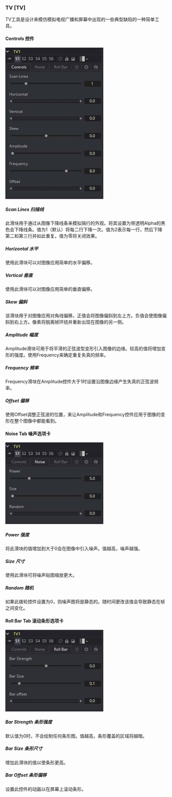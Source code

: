 ### TV [TV]

TV工具是设计来模仿模拟电视广播和屏幕中出现的一些典型缺陷的一种简单工具。

#### Controls 控件

![TV_Controls](images/TV_Controls.jpg)

##### Scan Lines 扫描线

此滑块用于通过从图像下降线条来模拟隔行的外观。将其设置为带透明Alpha的黑色会下降线条。值为1（默认）将每二行下降一次。值为2表示每一行，然后下降第二和第三行并如此重复。值为零将关闭效果。

##### Horizontal 水平

使用此滑块可以对图像应用简单的水平偏移。

##### Vertical 垂直

使用此滑块可以对图像应用简单的垂直偏移。

##### Skew 偏斜

该滑块用于对图像应用对角线偏移。正值会将图像偏斜到左上方。负值会使图像偏斜到右上方。像素将脱离帧环绕并重新出现在图像的另一侧。

##### Amplitude 幅度

Amplitude滑块可用于将平滑的正弦波型变形引入图像的边缘。较高的值将增加变形的强度。使用Frequency来确定重复失真的频率。

##### Frequency 频率

Frequency滑块在Amplitude控件大于1时设置沿图像边缘产生失真的正弦波频率。

##### Offset 偏移

使用Offset调整正弦波的位置，来让Amplitude和Frequency控件应用于图像的变形在整个图像中都能看到。

#### Noise Tab 噪声选项卡

![TV_NoiseTab](images/TV_NoiseTab.jpg)

##### Power 强度

将此滑块的值增加到大于0会在图像中引入噪声。值越高，噪声越强。

##### Size 尺寸

使用此滑块可将噪声贴图缩放更大。

##### Random 随机

如果此拨轮控件设置为0，则噪声图将是静态的。随时间更改该值会导致静态在帧之间变化。

#### Roll Bar Tab 滚动条形选项卡

![TV_RollBarTab](images/TV_RollBarTab.png)

##### Bar Strength 条形强度

默认值为0时，不会绘制任何条形图。值越高，条形覆盖的区域将越暗。

##### Bar Size 条形尺寸

增加此滑块的值以使条形更高。

##### Bar Offset 条形偏移

设置此控件的动画以在屏幕上滚动条形。